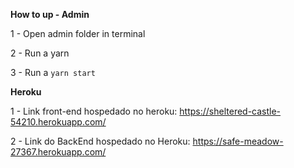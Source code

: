**How to up - Admin**

1 - Open admin folder in terminal

2 - Run a yarn

3 - Run a `yarn start`

**Heroku**

1 - Link front-end hospedado no heroku: https://sheltered-castle-54210.herokuapp.com/

2 - Link do BackEnd hospedado no Heroku: https://safe-meadow-27367.herokuapp.com/

